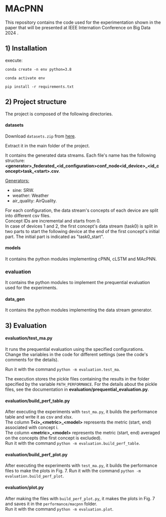 # MAcPNN
This repository contains the code used for the experimentation shown in the paper that will be presented at IEEE Internation Conference on Big Data 2024 .

## 1) Installation
execute:

`conda create -n env python=3.8`

`conda activate env`

`pip install -r requirements.txt`

## 2) Project structure
The project is composed of the following directories.
#### datasets
Download `datasets.zip` from [here](https://polimi365-my.sharepoint.com/:f:/g/personal/10780444_polimi_it/EvTEYrtfJ7ZAiMjb7NYUXJUB4J2sogaM9KkQK1iZAMQdiw?e=mZonOb).

Extract it in the main folder of the project.

It contains the generated data streams.
Each file's name has the following structure: **\<generator\>\_federated\_\<id_configuration\>conf\_node\<id_device\>\_\<id_concept\>task_\<start\>.csv**.

<ins>Generators:</ins>
* sine: SRW.
* weather: Weather
* air_quality: AirQuality.

For each configuration, the data stream's concepts of each device are split into different csv files.\
Concept IDs are incremental and starts from 0.\
In case of devices 1 and 2, the first concept's data stream (task0) is split in two parts to start the following device at the end of the first concept's initial part. The initial part is indicated as "task0_start".

#### models
It contains the python modules implementing cPNN, cLSTM and MAcPNN.
### evaluation
It contains the python modules to implement the prequential evaluation used for the experiments.
#### data_gen
It contains the python modules implementing the data stream generator.

## 3) Evaluation
#### evaluation/test_ma.py
It runs the prequential evaluation using the specified configurations. Change the variables in the code for different settings (see the code's comments for the details).

Run it with the command `python -m evaluation.test_ma`.

The execution stores the pickle files containing the results in the folder specified by the variable `PATH_PERFORMANCE`. For the details about the pickle files, see the documentation in **evaluation/prequential_evaluation.py**.

#### evaluation/build_perf_table.py
After executing the experiments with `test_ma.py`, it builds the performance table and write it as csv and xlsx.\
The column **T\<i\>\_\<metric\>\_\<model\>** represents the metric (start, end) associated with concept i.\
The column **\<metric\>\_\<model\>** represents the metric (start, end) averaged on the concepts (the first concept is excluded).\
Run it with the command `python -m evaluation.build_perf_table`.

#### evaluation/build_perf_plot.py
After executing the experiments with `test_ma.py`, it builds the performance files to make the plots in Fig. 7.
Run it with the command `python -m evaluation.build_perf_plot`.

#### evaluation/plot.py
After making the files with `build_perf_plot.py`, it makes the plots in Fig. 7 and saves it in the `performance/macpnn` folder.\
Run it with the command `python -m evaluation.plot`.




